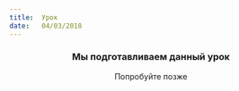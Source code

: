 ```yaml
---
title:  Урок
date:   04/03/2018
---
```


### <center>Мы подготавливаем данный урок</center>
<center>Попробуйте позже</center>